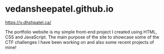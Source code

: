 # vedansheepatel.github.io
https://v.dhshpatel.ca/

The portfolio website is my simple front-end project I created using HTML, CSS and JavaScript. 
The main purpose of the site to showcase some of the CTF challenges I have been working on and also some recent projects of mine! 

